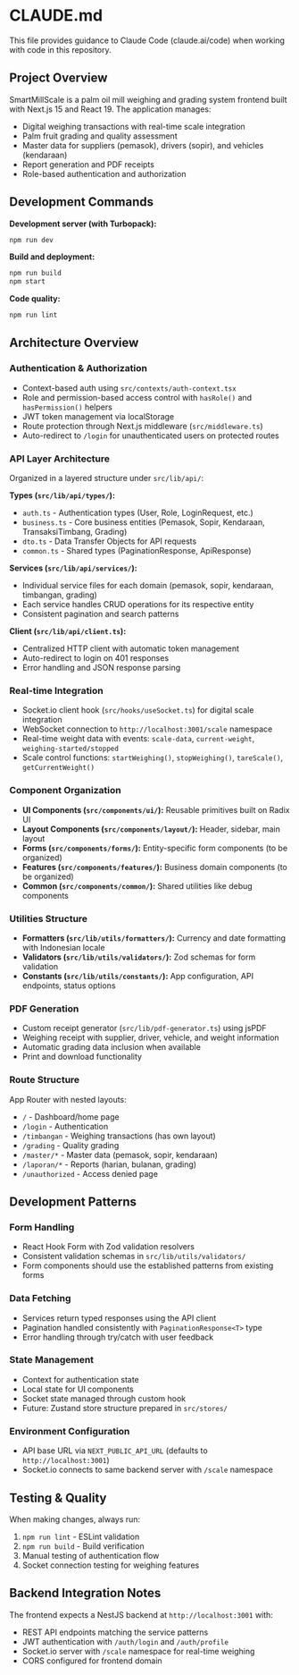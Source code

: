 # CLAUDE.md

This file provides guidance to Claude Code (claude.ai/code) when working with code in this repository.

## Project Overview

SmartMillScale is a palm oil mill weighing and grading system frontend built with Next.js 15 and React 19. The application manages:
- Digital weighing transactions with real-time scale integration
- Palm fruit grading and quality assessment  
- Master data for suppliers (pemasok), drivers (sopir), and vehicles (kendaraan)
- Report generation and PDF receipts
- Role-based authentication and authorization

## Development Commands

**Development server (with Turbopack):**
```bash
npm run dev
```

**Build and deployment:**
```bash
npm run build
npm start
```

**Code quality:**
```bash
npm run lint
```

## Architecture Overview

### Authentication & Authorization
- Context-based auth using `src/contexts/auth-context.tsx`
- Role and permission-based access control with `hasRole()` and `hasPermission()` helpers
- JWT token management via localStorage
- Route protection through Next.js middleware (`src/middleware.ts`)
- Auto-redirect to `/login` for unauthenticated users on protected routes

### API Layer Architecture
Organized in a layered structure under `src/lib/api/`:

**Types (`src/lib/api/types/`):**
- `auth.ts` - Authentication types (User, Role, LoginRequest, etc.)
- `business.ts` - Core business entities (Pemasok, Sopir, Kendaraan, TransaksiTimbang, Grading)
- `dto.ts` - Data Transfer Objects for API requests
- `common.ts` - Shared types (PaginationResponse, ApiResponse)

**Services (`src/lib/api/services/`):**
- Individual service files for each domain (pemasok, sopir, kendaraan, timbangan, grading)
- Each service handles CRUD operations for its respective entity
- Consistent pagination and search patterns

**Client (`src/lib/api/client.ts`):**
- Centralized HTTP client with automatic token management
- Auto-redirect to login on 401 responses
- Error handling and JSON response parsing

### Real-time Integration
- Socket.io client hook (`src/hooks/useSocket.ts`) for digital scale integration
- WebSocket connection to `http://localhost:3001/scale` namespace
- Real-time weight data with events: `scale-data`, `current-weight`, `weighing-started/stopped`
- Scale control functions: `startWeighing()`, `stopWeighing()`, `tareScale()`, `getCurrentWeight()`

### Component Organization
- **UI Components (`src/components/ui/`):** Reusable primitives built on Radix UI
- **Layout Components (`src/components/layout/`):** Header, sidebar, main layout
- **Forms (`src/components/forms/`):** Entity-specific form components (to be organized)
- **Features (`src/components/features/`):** Business domain components (to be organized)
- **Common (`src/components/common/`):** Shared utilities like debug components

### Utilities Structure
- **Formatters (`src/lib/utils/formatters/`):** Currency and date formatting with Indonesian locale
- **Validators (`src/lib/utils/validators/`):** Zod schemas for form validation
- **Constants (`src/lib/utils/constants/`):** App configuration, API endpoints, status options

### PDF Generation
- Custom receipt generator (`src/lib/pdf-generator.ts`) using jsPDF
- Weighing receipt with supplier, driver, vehicle, and weight information
- Automatic grading data inclusion when available
- Print and download functionality

### Route Structure
App Router with nested layouts:
- `/` - Dashboard/home page
- `/login` - Authentication
- `/timbangan` - Weighing transactions (has own layout)
- `/grading` - Quality grading
- `/master/*` - Master data (pemasok, sopir, kendaraan)
- `/laporan/*` - Reports (harian, bulanan, grading)
- `/unauthorized` - Access denied page

## Development Patterns

### Form Handling
- React Hook Form with Zod validation resolvers
- Consistent validation schemas in `src/lib/utils/validators/`
- Form components should use the established patterns from existing forms

### Data Fetching
- Services return typed responses using the API client
- Pagination handled consistently with `PaginationResponse<T>` type
- Error handling through try/catch with user feedback

### State Management
- Context for authentication state
- Local state for UI components
- Socket state managed through custom hook
- Future: Zustand store structure prepared in `src/stores/`

### Environment Configuration
- API base URL via `NEXT_PUBLIC_API_URL` (defaults to `http://localhost:3001`)
- Socket.io connects to same backend server with `/scale` namespace

## Testing & Quality

When making changes, always run:
1. `npm run lint` - ESLint validation
2. `npm run build` - Build verification
3. Manual testing of authentication flow
4. Socket connection testing for weighing features

## Backend Integration Notes

The frontend expects a NestJS backend at `http://localhost:3001` with:
- REST API endpoints matching the service patterns
- JWT authentication with `/auth/login` and `/auth/profile`
- Socket.io server with `/scale` namespace for real-time weighing
- CORS configured for frontend domain